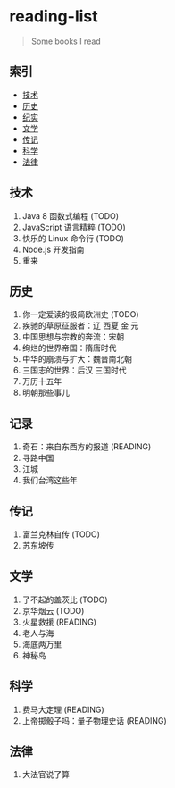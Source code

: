 # reading-list

> Some books I read

## 索引

- [技术](#技术)
- [历史](#历史)
- [纪实](#纪实)
- [文学](#文学)
- [传记](#传记)
- [科学](#科学)
- [法律](#法律)

## 技术

1. Java 8 函数式编程 (TODO)
1. JavaScript 语言精粹 (TODO)
1. 快乐的 Linux 命令行 (TODO)
1. Node.js 开发指南
1. 重来

## 历史

1. 你一定爱读的极简欧洲史 (TODO)
1. 疾驰的草原征服者：辽 西夏 金 元
1. 中国思想与宗教的奔流：宋朝
1. 绚烂的世界帝国：隋唐时代
1. 中华的崩溃与扩大：魏晋南北朝
1. 三国志的世界：后汉 三国时代
1. 万历十五年
1. 明朝那些事儿

## 记录

1. 奇石：来自东西方的报道 (READING)
1. 寻路中国
1. 江城
1. 我们台湾这些年

## 传记

1. 富兰克林自传 (TODO)
1. 苏东坡传

## 文学

1. 了不起的盖茨比 (TODO)
1. 京华烟云 (TODO)
1. 火星救援 (READING)
1. 老人与海
1. 海底两万里
1. 神秘岛

## 科学

1. 费马大定理 (READING)
1. 上帝掷骰子吗：量子物理史话 (READING)

## 法律

1. 大法官说了算

